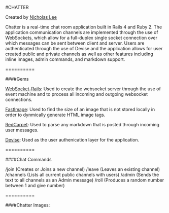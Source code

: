 #CHATTER

Created by [Nicholas Lee](https://www.linkedin.com/in/nicky)

Chatter is a real-time chat room application built in Rails 4 and Ruby 2.  The application communication channels are implemented through the use of WebSockets, which allow for a full-duplex single socket connection over which messages can be sent between client and server.  Users are authenticated through the use of Devise and the application allows for user created public and private channels as well as other features including inline images, admin commands, and markdown support.

==========

####Gems

[WebSocket-Rails](https://github.com/websocket-rails): Used to create the websocket server through the use of event machine and to process all incoming and outgoing websocket connections.

[FastImage](https://github.com/sdsykes/fastimage): Used to find the size of an image that is not stored locally in order to dynmically generate HTML image tags.

[RedCarpet](https://github.com/vmg/redcarpet): Used to parse any markdown that is posted through incoming user messages.

[Devise](https://github.com/plataformatec/devise): Used as the user authenication layer for the application.

==========

####Chat Commands

/join <channel> (Creates or Joins a new channel)
/leave <channel> (Leaves an existing channel)
/channels (Lists all current public channels with users)
/admin <text> (Sends the text to all channels as an Admin message)
/roll <number> (Produces a random number between 1 and give number)

==========

####Chatter Images:
